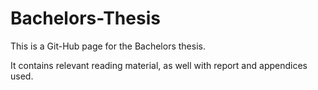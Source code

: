 # Bachelors-Thesis

This is a Git-Hub page for the Bachelors thesis.

It contains relevant reading material, as well with report and appendices used.
